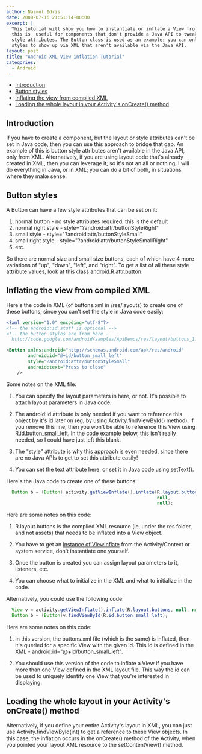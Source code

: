 ```yaml
---
author: Nazmul Idris
date: 2008-07-16 21:51:14+00:00
excerpt: |
  This tutorial will show you how to instantiate or inflate a View from XML;
  this is  useful for components that don't provide a Java API to tweak with certain
  style attributes. The Button class is used as an example; you can only get certain
  styles to show up via XML that aren't available via the Java API.
layout: post
title: "Android XML View inflation Tutorial"
categories:
  - Android
---
```


<!-- START doctoc generated TOC please keep comment here to allow auto update -->
<!-- DON'T EDIT THIS SECTION, INSTEAD RE-RUN doctoc TO UPDATE -->

- [Introduction](#introduction)
- [Button styles](#button-styles)
- [Inflating the view from compiled XML](#inflating-the-view-from-compiled-xml)
- [Loading the whole layout in your Activity's onCreate() method](#loading-the-whole-layout-in-your-activitys-oncreate-method)

<!-- END doctoc generated TOC please keep comment here to allow auto update -->

## Introduction

If you have to create a component, but the layout or style attributes can't be set in Java code,
then you can use this approach to bridge that gap. An example of this is button style attributes
aren't available in the Java API, only from XML. Alternatively, if you are using layout code that's
already created in XML, then you can leverage it; so it's not an all or nothing, I will do
everything in Java, or in XML; you can do a bit of both, in situations where they make sense.

## Button styles

A Button can have a few style attributes that can be set on it:

1. normal button - no style attributes required, this is the default
2. normal right style - style="?android:attr/buttonStyleRight"
3. small style - style="?android:attr/buttonStyleSmall"
4. small right style - style="?android:attr/buttonStyleSmallRight"
5. etc.

So there are normal size and small size buttons, each of which have 4 more variations of "up",
"down", "left", and "right". To get a list of all these style attribute values, look at this class
[android.R.attr.button](http://code.google.com/android/reference/android/R.attr.html#button).

## Inflating the view from compiled XML

Here's the code in XML (of buttons.xml in /res/layouts) to create one of these buttons, since you
can't set the style in Java code easily:

```xml
<?xml version="1.0" encoding="utf-8"?>
<!-- the android:id stuff is optional -->
<!-- the button styles are from here -
  http://code.google.com/android/samples/ApiDemos/res/layout/buttons_1.html -->

<Button xmlns:android="http://schemas.android.com/apk/res/android"
        android:id="@+id/button_small_left"
        style="?android:attr/buttonStyleSmall"
        android:text="Press to close"
    />
```

Some notes on the XML file:

1. You can specify the layout parameters in here, or not. It's possible to attach layout parameters
   in Java code.

2. The android:id attribute is only needed if you want to reference this object by it's id later on
   (eg, by using Activity.findViewById() method). If you remove this line, then you won't be able to
   reference this View using R.id.button_small_left. In the code example below, this isn't really
   needed, so I could have just left this blank.

3. The "style" attribute is why this approach is even needed, since there are no Java APIs to get to
   set this attribute easily!

4. You can set the text attribute here, or set it in Java code using setText().

Here's the Java code to create one of these buttons:

```java
  Button b = (Button) activity.getViewInflate().inflate(R.layout.buttons,
                                                        null,
                                                        null);
```

Here are some notes on this code:

1. R.layout.buttons is the complied XML resource (ie, under the res folder, and not assets) that
   needs to be inflated into a View object.

2. You have to get an
   [instance of ViewInflate](http://code.google.com/android/reference/android/view/ViewInflate.html)
   from the Activity/Context or system service, don't instantiate one yourself.

3. Once the button is created you can assign layout parameters to it, listeners, etc.

4. You can choose what to initialize in the XML and what to initialize in the code.

Alternatively, you could use the following code:

```java
  View v = activity.getViewInflate().inflate(R.layout.buttons, null, null);
  Button b = (Button)v.findViewById(R.id.button_small_left);
```

Here are some notes on this code:

1. In this version, the buttons.xml file (which is the same) is inflated, then it's queried for a
   specific View with the given id. This id is defined in the XML -
   android:id="@+id/button_small_left".

2. You should use this version of the code to inflate a View if you have more than one View defined
   in the XML layout file. This way the id can be used to uniquely identify one View that you're
   interested in displaying.

## Loading the whole layout in your Activity's onCreate() method

Alternatively, if you define your entire Activity's layout in XML, you can just use
Activity.findViewById(int) to get a reference to these View objects. In this case, the inflation
occurs in the onCreate() method of the Activity, when you pointed your layout XML resource to the
setContentView() method.
